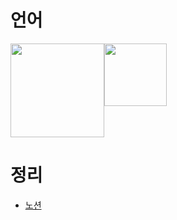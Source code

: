 <h1>언어</h1>
<div style = "display : flex;">
 <img src="https://i.namu.wiki/i/Ck39WvjQkHByIgluJwWIwf0qFC7KDwE8QuJI-Ko3WnRTWGUqqn3K7_lajMh_p6-kOM85SHAfkB9SOiJU8HBcf5N196YMqIjoBcix4sViyYT4iUlUWOvuB9BxuT5odc3coYRpNy9N2IYXbxUvm-gQfg.svg", style="width : 150px;"> 
  <img src="https://upload.wikimedia.org/wikipedia/commons/d/d5/CSS3_logo_and_wordmark.svg", style="width : 100px;">
 </div>
<h1>정리</h1>
 <ul>
  <li>
    <a href="https://www.notion.so/d529896d5c294b129bfea04358742fa5?pvs=4">노션</a>
    </li>
 </ul>
